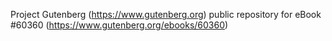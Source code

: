 Project Gutenberg (https://www.gutenberg.org) public repository for
eBook #60360 (https://www.gutenberg.org/ebooks/60360)
